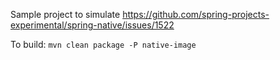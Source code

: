 Sample project to simulate https://github.com/spring-projects-experimental/spring-native/issues/1522 

To build: `mvn clean package -P native-image`